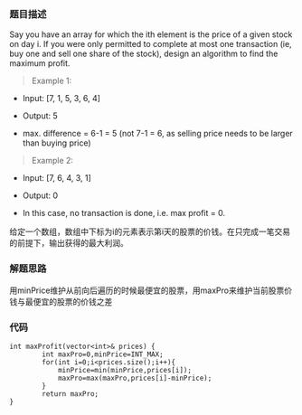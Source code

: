 ### 题目描述

Say you have an array for which the ith element is the price of a given stock on day i. 
If you were only permitted to complete at most one transaction (ie, buy one and sell one share of the stock), design an algorithm to find the maximum profit. 

>Example 1: 

- Input: [7, 1, 5, 3, 6, 4] 

- Output: 5

- max. difference = 6-1 = 5 (not 7-1 = 6, as selling price needs to be larger than buying price)

>Example 2: 

- Input: [7, 6, 4, 3, 1] 

- Output: 0

- In this case, no transaction is done, i.e. max profit = 0. 

给定一个数组，数组中下标为i的元素表示第i天的股票的价钱。在只完成一笔交易的前提下，输出获得的最大利润。

### 解题思路

用minPrice维护从前向后遍历的时候最便宜的股票，用maxPro来维护当前股票价钱与最便宜的股票的价钱之差

### 代码
```
int maxProfit(vector<int>& prices) {
        int maxPro=0,minPrice=INT_MAX;
        for(int i=0;i<prices.size();i++){
            minPrice=min(minPrice,prices[i]);
            maxPro=max(maxPro,prices[i]-minPrice);       
        }
        return maxPro;
}
```
